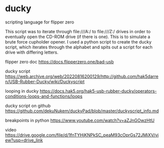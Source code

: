 # ducky
scripting language for flipper zero

This script was to iterate through file:///A:/ to file:///Z:/ drives in order to eventually open the CD-ROM drive (if there is one).
This is to simulate a brute force cupholder opener.
I used a python script to create the ducky script, which iterates through the alphabet and spits out a script for each drive with differing letters.

flipper zero doc
https://docs.flipperzero.one/bad-usb

ducky script
https://web.archive.org/web/20220816200129/http://github.com/hak5darren/USB-Rubber-Ducky/wiki/Duckyscript

looping in ducky
https://docs.hak5.org/hak5-usb-rubber-ducky/operators-conditions-loops-and-functions/loops

ducky script on github
https://github.com/dekuNukem/duckyPad/blob/master/duckyscript_info.md

breakpoints in python
https://www.youtube.com/watch?v=aZJnGOwzHtU

video
https://drive.google.com/file/d/1fnTYHjKNPkSC_peaM93cOprGs72JMiXV/view?usp=drive_link
